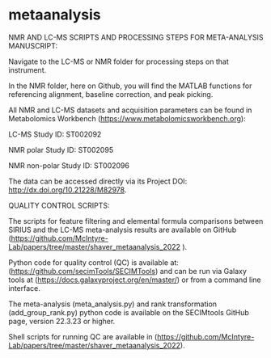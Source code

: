 # metaanalysis

NMR AND LC-MS SCRIPTS AND PROCESSING STEPS FOR META-ANALYSIS MANUSCRIPT:

Navigate to the LC-MS or NMR folder for processing steps on that instrument.

In the NMR folder, here on Github, you will find the MATLAB functions for referencing alignment, baseline correction, and peak picking.

All NMR and LC-MS datasets and acquisition parameters can be found in Metabolomics Workbench (https://www.metabolomicsworkbench.org):

LC-MS Study ID: ST002092

NMR polar Study ID: ST002095

NMR non-polar Study ID: ST002096 

The data can be accessed directly via its Project DOI: http://dx.doi.org/10.21228/M82978.

QUALITY CONTROL SCRIPTS:

The scripts for feature filtering and elemental formula comparisons between SIRIUS and the LC-MS meta-analysis results are available on GitHub (https://github.com/McIntyre-Lab/papers/tree/master/shaver_metaanalysis_2022 ). 

Python code for quality control (QC) is available at: (https://github.com/secimTools/SECIMTools) and can be run via Galaxy tools at (https://docs.galaxyproject.org/en/master/) or from a command line interface. 

The meta-analysis (meta_analysis.py) and rank transformation (add_group_rank.py) python code is available on the SECIMtools GitHub page, version 22.3.23 or higher.  

Shell scripts for running QC are available in (https://github.com/McIntyre-Lab/papers/tree/master/shaver_metaanalysis_2022).
